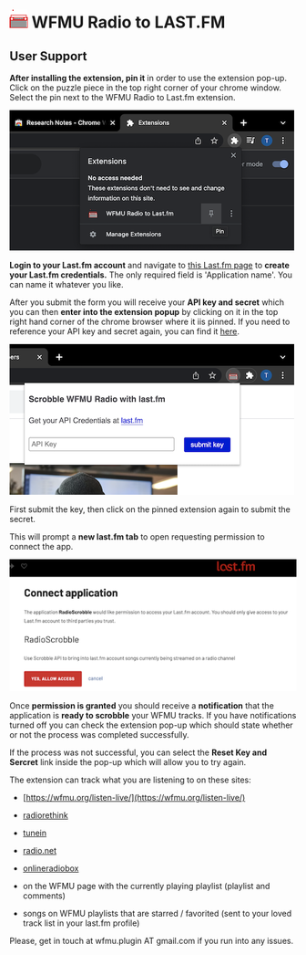 # ![This is an image](/images/radio_32px.png)   WFMU Radio to LAST.FM  

## User Support

**After installing the extension, pin it** in order to use the extension pop-up. Click on the puzzle piece in the top right corner of your chrome window. Select the pin next to the WFMU Radio to Last.fm extension.

![This is an image](/images/pin_it.png)

**Login to your Last.fm account** and navigate to [this Last.fm page](https://www.last.fm/api/account/create?_pjax=%23content) to **create your Last.fm credentials.** The only required field is 'Application name'. You can name it whatever you like.

After you submit the form you will receive your **API key and secret** which you can then **enter into the extension popup** by clicking on it in the top right hand corner of the chrome browser where it iis  pinned. If you need to reference your API key and secret again, you can find it [here](https://www.last.fm/api/accounts).

![This is an image](/images/enter_cred.png)

First submit the key, then click on the pinned extension again to submit the secret.

This will prompt a **new last.fm tab** to open requesting permission to connect the app.  

![This is an image](/images/connect_app.png)

Once **permission is granted** you should receive a **notification** that the application is **ready to scrobble** your WFMU tracks. If you have notifications turned off you can check the extension pop-up which should state whether or not the process was completed successfully.

If the process was not successful, you can select the **Reset Key and Sercret** link inside the pop-up which will allow you to try again.

The extension can track what you are listening to on these sites: 

  - [https://wfmu.org/listen-live/](https://wfmu.org/listen-live/)
  - [radiorethink](https://www.radiorethink.com/tuner/index.cfm?stationCode=wfmu)
  - [tunein](https://tunein.com/radio/WFMU-911-s28808/) 
  - [radio.net](https://www.radio.net/s/wfmu)
  - [onlineradiobox](https://onlineradiobox.com/us/wfmu/?cs=us.wfmu)

  - on the WFMU page with the currently playing playlist (playlist and comments)
  - songs on WFMU playlists that are starred / favorited (sent to your loved track list in your last.fm profile)
 

Please, get in touch at wfmu.plugin AT gmail.com if you run into any issues. 

